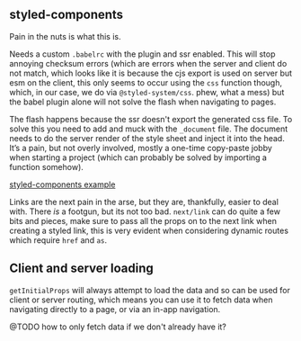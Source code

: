 
## styled-components

Pain in the nuts is what this is.

Needs a custom `.babelrc` with the plugin and ssr enabled. This will stop annoying checksum errors (which are errors when the server and client do not match, which looks like it is because the cjs export is used on server but esm on the client, this only seems to occur using the `css` function though, which, in our case, we do via `@styled-system/css`. phew, what a mess) but the babel plugin alone will not solve the flash when navigating to pages.

The flash happens because the ssr doesn't export the generated css file. To solve this you need to add and muck with the `_document` file. The document needs to do the server render of the style sheet and inject it into the head. It’s a pain, but not overly involved, mostly a one-time copy-paste jobby when starting a project (which can probably be solved by importing a function somehow).

[styled-components example](https://github.com/zeit/next.js/tree/canary/examples/with-styled-components)

Links are the next pain in the arse, but they are, thankfully, easier to deal with. There _is_ a footgun, but its not too bad. `next/link` can do quite a few bits and pieces, make sure to pass all the props on to the next link when creating a styled link, this is very evident when considering dynamic routes which require `href` and `as`.

## Client and server loading

`getInitialProps` will always attempt to load the data and so can be used for client or server routing, which means you can use it to fetch data when navigating directly to a page, or via an in-app navigation.

@TODO how to only fetch data if we don't already have it?
